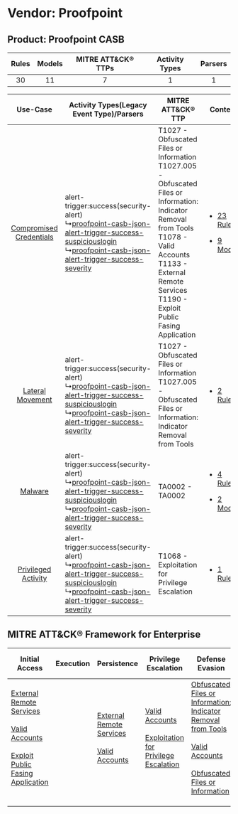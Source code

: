 Vendor: Proofpoint
==================
Product: Proofpoint CASB
------------------------
| Rules | Models | MITRE ATT&CK® TTPs | Activity Types | Parsers |
|:-----:|:------:|:------------------:|:--------------:|:-------:|
|  30   |   11   |         7          |       1        |    1    |

|    Use-Case    | Activity Types(Legacy Event Type)/Parsers    | MITRE ATT&CK® TTP    | Content    |
|:----:| ---- | ---- | ---- |
| [Compromised Credentials](../../../UseCases/uc_compromised_credentials.md) |  alert-trigger:success(security-alert)<br> ↳[proofpoint-casb-json-alert-trigger-success-suspiciouslogin](Ps/pC_proofpointcasbjsonalerttriggersuccesssuspiciouslogin.md)<br> ↳[proofpoint-casb-json-alert-trigger-success-severity](Ps/pC_proofpointcasbjsonalerttriggersuccessseverity.md)<br> | T1027 - Obfuscated Files or Information<br>T1027.005 - Obfuscated Files or Information: Indicator Removal from Tools<br>T1078 - Valid Accounts<br>T1133 - External Remote Services<br>T1190 - Exploit Public Fasing Application<br> | [<ul><li>23 Rules</li></ul><ul><li>9 Models</li></ul>](RM/r_m_proofpoint_proofpoint_casb_Compromised_Credentials.md) |
|        [Lateral Movement](../../../UseCases/uc_lateral_movement.md)        |  alert-trigger:success(security-alert)<br> ↳[proofpoint-casb-json-alert-trigger-success-suspiciouslogin](Ps/pC_proofpointcasbjsonalerttriggersuccesssuspiciouslogin.md)<br> ↳[proofpoint-casb-json-alert-trigger-success-severity](Ps/pC_proofpointcasbjsonalerttriggersuccessseverity.md)<br> | T1027 - Obfuscated Files or Information<br>T1027.005 - Obfuscated Files or Information: Indicator Removal from Tools<br>    | [<ul><li>2 Rules</li></ul>](RM/r_m_proofpoint_proofpoint_casb_Lateral_Movement.md)    |
|    [Malware](../../../UseCases/uc_malware.md)    |  alert-trigger:success(security-alert)<br> ↳[proofpoint-casb-json-alert-trigger-success-suspiciouslogin](Ps/pC_proofpointcasbjsonalerttriggersuccesssuspiciouslogin.md)<br> ↳[proofpoint-casb-json-alert-trigger-success-severity](Ps/pC_proofpointcasbjsonalerttriggersuccessseverity.md)<br> | TA0002 - TA0002<br>    | [<ul><li>4 Rules</li></ul><ul><li>2 Models</li></ul>](RM/r_m_proofpoint_proofpoint_casb_Malware.md)    |
|     [Privileged Activity](../../../UseCases/uc_privileged_activity.md)     |  alert-trigger:success(security-alert)<br> ↳[proofpoint-casb-json-alert-trigger-success-suspiciouslogin](Ps/pC_proofpointcasbjsonalerttriggersuccesssuspiciouslogin.md)<br> ↳[proofpoint-casb-json-alert-trigger-success-severity](Ps/pC_proofpointcasbjsonalerttriggersuccessseverity.md)<br> | T1068 - Exploitation for Privilege Escalation<br>    | [<ul><li>1 Rules</li></ul>](RM/r_m_proofpoint_proofpoint_casb_Privileged_Activity.md)    |

MITRE ATT&CK® Framework for Enterprise
--------------------------------------
| Initial Access                                                                                                                                                                                                                         | Execution | Persistence                                                                                                                                      | Privilege Escalation                                                                                                                                          | Defense Evasion                                                                                                                                                                                                                                                               | Credential Access | Discovery | Lateral Movement | Collection | Command and Control | Exfiltration | Impact |
| -------------------------------------------------------------------------------------------------------------------------------------------------------------------------------------------------------------------------------------- | --------- | ------------------------------------------------------------------------------------------------------------------------------------------------ | ------------------------------------------------------------------------------------------------------------------------------------------------------------- | ----------------------------------------------------------------------------------------------------------------------------------------------------------------------------------------------------------------------------------------------------------------------------- | ----------------- | --------- | ---------------- | ---------- | ------------------- | ------------ | ------ |
| [External Remote Services](https://attack.mitre.org/techniques/T1133)<br><br>[Valid Accounts](https://attack.mitre.org/techniques/T1078)<br><br>[Exploit Public Fasing Application](https://attack.mitre.org/techniques/T1190)<br><br> |           | [External Remote Services](https://attack.mitre.org/techniques/T1133)<br><br>[Valid Accounts](https://attack.mitre.org/techniques/T1078)<br><br> | [Valid Accounts](https://attack.mitre.org/techniques/T1078)<br><br>[Exploitation for Privilege Escalation](https://attack.mitre.org/techniques/T1068)<br><br> | [Obfuscated Files or Information: Indicator Removal from Tools](https://attack.mitre.org/techniques/T1027/005)<br><br>[Valid Accounts](https://attack.mitre.org/techniques/T1078)<br><br>[Obfuscated Files or Information](https://attack.mitre.org/techniques/T1027)<br><br> |                   |           |                  |            |                     |              |        |
